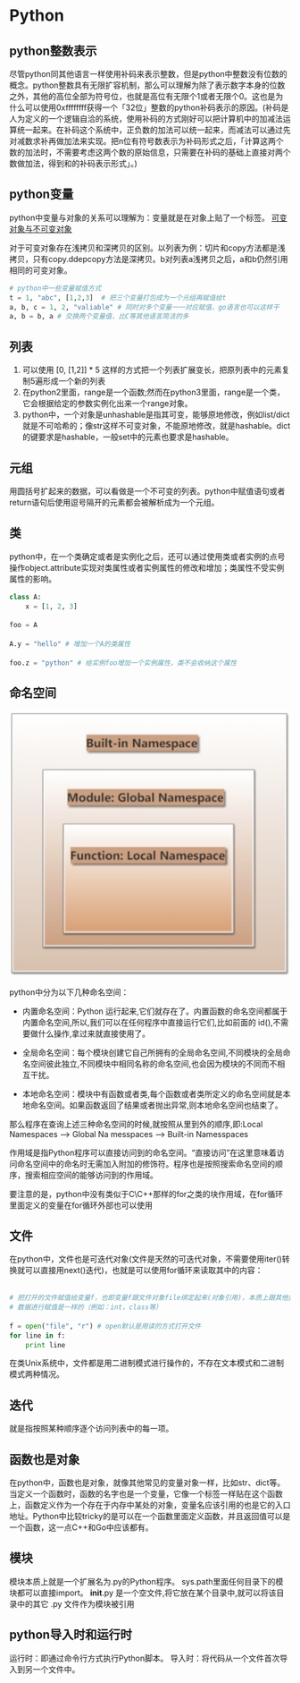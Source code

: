 # Python

## python整数表示

尽管python同其他语言一样使用补码来表示整数，但是python中整数没有位数的概念。python整数具有无限扩容机制，那么可以理解为除了表示数字本身的位数之外，其他的高位全部为符号位，也就是高位有无限个1或者无限个0。这也是为什么可以使用0xffffffff获得一个「32位」整数的python补码表示的原因。(补码是人为定义的一个逻辑自洽的系统，使用补码的方式刚好可以把计算机中的加减法运算统一起来。在补码这个系统中，正负数的加法可以统一起来，而减法可以通过先对减数求补再做加法来实现。把n位有符号数表示为补码形式之后，「计算这两个数的加法时，不需要考虑这两个数的原始信息，只需要在补码的基础上直接对两个数做加法，得到和的补码表示形式」。)

## python变量

python中变量与对象的关系可以理解为：变量就是在对象上贴了一个标签。
[可变对象与不可变对象](https://www.runoob.com/note/46684)

对于可变对象存在浅拷贝和深拷贝的区别。以列表为例：切片和copy方法都是浅拷贝，只有copy.ddepcopy方法是深拷贝。b对列表a浅拷贝之后，a和b仍然引用相同的可变对象。

```python
# python中一些变量赋值方式
t = 1, "abc", [1,2,3]  # 把三个变量打包成为一个元组再赋值给t
a, b, c = 1, 2, "valiable" # 同时对多个变量一一对应赋值，go语言也可以这样干
a, b = b, a # 交换两个变量值，比C等其他语言简洁的多

```

## 列表

1. 可以使用 [0, [1,2]] * 5 这样的方式把一个列表扩展变长，把原列表中的元素复制5遍形成一个新的列表
2. 在python2里面，range是一个函数;然而在python3里面，range是一个类，它会根据给定的参数实例化出来一个range对象。
3. python中，一个对象是unhashable是指其可变，能够原地修改，例如list/dict就是不可哈希的；像str这样不可变对象，不能原地修改，就是hashable。dict的键要求是hashable，一般set中的元素也要求是hashable。

## 元组

用圆括号扩起来的数据，可以看做是一个不可变的列表。python中赋值语句或者return语句后使用逗号隔开的元素都会被解析成为一个元组。

## 类

python中，在一个类确定或者是实例化之后，还可以通过使用类或者实例的点号操作object.attribute实现对类属性或者实例属性的修改和增加；类属性不受实例属性的影响。

```python
class A:
    x = [1, 2, 3]

foo = A

A.y = "hello" # 增加一个A的类属性

foo.z = "python" # 给实例foo增加一个实例属性，类不会收纳这个属性
```

## 命名空间

![命名空间示意图](../imageSet/pythonNameSpace.png)

python中分为以下几种命名空间：

- 内置命名空间：Python 运行起来,它们就存在了。内置函数的命名空间都属于内置命名空间,所以,我们可以在任何程序中直接运行它们,比如前面的 id(),不需要做什么操作,拿过来就直接使用了。

- 全局命名空间：每个模块创建它自己所拥有的全局命名空间,不同模块的全局命名空间彼此独立,不同模块中相同名称的命名空间,也会因为模块的不同而不相互干扰。

- 本地命名空间：模块中有函数或者类,每个函数或者类所定义的命名空间就是本地命名空间。如果函数返回了结果或者抛出异常,则本地命名空间也结束了。

那么程序在查询上述三种命名空间的时候,就按照从里到外的顺序,即:Local Namespaces --> Global Na messpaces --> Built-in Namesspaces

作用域是指Python程序可以直接访问到的命名空间。“直接访问”在这里意味着访问命名空间中的命名时无需加入附加的修饰符。程序也是按照搜索命名空间的顺序，搜索相应空间的能够访问到的作用域。

要注意的是，python中没有类似于C\C++那样的for之类的块作用域，在for循环里面定义的变量在for循环外部也可以使用

## 文件

在python中，文件也是可迭代对象(文件是天然的可迭代对象，不需要使用iter()转换就可以直接用next()迭代)，也就是可以使用for循环来读取其中的内容：

```python

# 把打开的文件赋值给变量f，也即变量f跟文件对象file绑定起来(对象引用)，本质上跟其他类型
# 数据进行赋值是一样的（例如：int，class等）

f = open("file", "r") # open默认是用读的方式打开文件
for line in f:
    print line

```

在类Unix系统中，文件都是用二进制模式进行操作的，不存在文本模式和二进制模式两种情况。

## 迭代

就是指按照某种顺序逐个访问列表中的每一项。

## 函数也是对象

在python中，函数也是对象，就像其他常见的变量对象一样，比如str、dict等。当定义一个函数时，函数的名字也是一个变量，它像一个标签一样贴在这个函数上，函数定义作为一个存在于内存中某处的对象，变量名应该引用的也是它的入口地址。Python中比较tricky的是可以在一个函数里面定义函数，并且返回值可以是一个函数，这一点C++和Go中应该都有。

## 模块

模块本质上就是一个扩展名为.py的Python程序。
sys.path里面任何目录下的模块都可以直接import。
__init__.py 是一个空文件,将它放在某个目录中,就可以将该目录中的其它 .py 文件作为模块被引用

## python导入时和运行时

运行时：即通过命令行方式执行Python脚本。
导入时：将代码从一个文件首次导入到另一个文件中。
